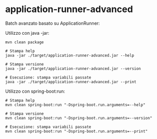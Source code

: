 # application-runner-advanced

Batch avanzato basato su ApplicationRunner:

Utilizzo con java -jar:
```shell
mvn clean package

# Stampa help
java -jar ./target/application-runner-advanced.jar --help

# Stampa versione
java -jar ./target/application-runner-advanced.jar --version

# Esecuzione: stampa variabili passate
java -jar ./target/application-runner-advanced.jar --print
```

Utilizzo con spring-boot:run:

```shell
# Stampa help
mvn clean spring-boot:run "-Dspring-boot.run.arguments=--help"

# Stampa versione
mvn clean spring-boot:run "-Dspring-boot.run.arguments=--version"

# Esecuzione: stampa variabili passate
mvn clean spring-boot:run "-Dspring-boot.run.arguments=--print"
```